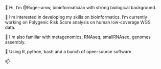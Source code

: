 👋 Hi, I’m @Roger-amw, bioinformatician with strong biological background.

👀 I’m interested in developing my skills on bioinformatics. I’m currently working on Polygenic Risk Score analysis on human low-coverage WGS data.
  
🌱 I'm also familiar with metagenomics, RNAseq, smallRNAseq, genomes assembly.
    
💞️ Using R, python, bash and a bunch of open-source software.
      
📫 

<!---
Roger-amw/Roger-amw is a ✨ private ✨ repository. Collection of tools for current work and PhD project.
--->
